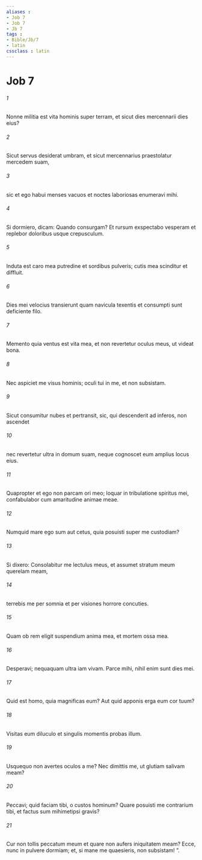 ```yaml
---
aliases : 
- Job 7
- Job 7
- Jb 7
tags : 
- Bible/Jb/7
- latin
cssclass : latin
---
```


# Job 7

###### 1
Nonne militia est vita hominis super terram, et sicut dies mercennarii dies eius? 
###### 2
Sicut servus desiderat umbram, et sicut mercennarius praestolatur mercedem suam,
###### 3
sic et ego habui menses vacuos et noctes laboriosas enumeravi mihi. 
###### 4
Si dormiero, dicam: Quando consurgam? Et rursum exspectabo vesperam et replebor doloribus usque crepusculum.
###### 5
Induta est caro mea putredine et sordibus pulveris; cutis mea scinditur et diffluit.
###### 6
Dies mei velocius transierunt quam navicula texentis et consumpti sunt deficiente filo.
###### 7
Memento quia ventus est vita mea, et non revertetur oculus meus, ut videat bona.
###### 8
Nec aspiciet me visus hominis; oculi tui in me, et non subsistam.
###### 9
Sicut consumitur nubes et pertransit, sic, qui descenderit ad inferos, non ascendet
###### 10
nec revertetur ultra in domum suam, neque cognoscet eum amplius locus eius.
###### 11
Quapropter et ego non parcam ori meo; loquar in tribulatione spiritus mei, confabulabor cum amaritudine animae meae.
###### 12
Numquid mare ego sum aut cetus, quia posuisti super me custodiam? 
###### 13
Si dixero: Consolabitur me lectulus meus, et assumet stratum meum querelam meam,
###### 14
terrebis me per somnia et per visiones horrore concuties.
###### 15
Quam ob rem eligit suspendium anima mea, et mortem ossa mea.
###### 16
Desperavi; nequaquam ultra iam vivam. Parce mihi, nihil enim sunt dies mei.
###### 17
Quid est homo, quia magnificas eum? Aut quid apponis erga eum cor tuum?
###### 18
Visitas eum diluculo et singulis momentis probas illum. 
###### 19
Usquequo non avertes oculos a me? Nec dimittis me, ut glutiam salivam meam?
###### 20
Peccavi; quid faciam tibi, o custos hominum? Quare posuisti me contrarium tibi, et factus sum mihimetipsi gravis?
###### 21
Cur non tollis peccatum meum et quare non aufers iniquitatem meam? Ecce, nunc in pulvere dormiam; et, si mane me quaesieris, non subsistam! ”.
